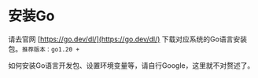 # 安装Go

请去官网 [https://go.dev/dl/](https://go.dev/dl/) 下载对应系统的Go语言安装包。`推荐版本：go1.20 +`

如何安装Go语言开发包、设置环境变量等，请自行Google，这里就不对赘述了。
